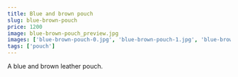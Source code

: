 ```yaml
---
title: Blue and brown pouch
slug: blue-brown-pouch
price: 1200
image: blue-brown-pouch_preview.jpg 
images: ['blue-brown-pouch-0.jpg', 'blue-brown-pouch-1.jpg', 'blue-brown-pouch-2.jpg', 'blue-brown-pouch-3.jpg']
tags: ['pouch']
---
```


A blue and brown leather pouch.
